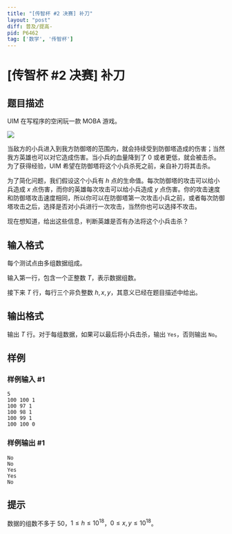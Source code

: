 ```yaml
---
title: "[传智杯 #2 决赛] 补刀"
layout: "post"
diff: 普及/提高-
pid: P6462
tag: ['数学', '传智杯']
---
```

# [传智杯 #2 决赛] 补刀
## 题目描述

UIM 在写程序的空闲玩一款 MOBA 游戏。

![](https://cdn.luogu.com.cn/upload/image_hosting/j6t4jmrd.png)

当敌方的小兵进入到我方防御塔的范围内，就会持续受到防御塔造成的伤害；当然我方英雄也可以对它造成伤害。当小兵的血量降到了 0 或者更低，就会被击杀。为了获得经验，UIM 希望在防御塔将这个小兵杀死之前，亲自补刀将其击杀。

为了简化问题，我们假设这个小兵有 $h$ 点的生命值。每次防御塔的攻击可以给小兵造成 $x$ 点伤害，而你的英雄每次攻击可以给小兵造成 $y$ 点伤害。你的攻击速度和防御塔攻击速度相同，所以你可以在防御塔第一次攻击小兵之前，或者每次防御塔攻击之后，选择是否对小兵进行一次攻击，当然你也可以选择不攻击。

现在想知道，给出这些信息，判断英雄是否有办法将这个小兵击杀？
## 输入格式

每个测试点由多组数据组成。

输入第一行，包含一个正整数 $T$，表示数据组数。

接下来 $T$ 行，每行三个非负整数 $h,x,y$，其意义已经在题目描述中给出。
## 输出格式

输出 $T$ 行。对于每组数据，如果可以最后将小兵击杀，输出 `Yes`，否则输出 `No`。
## 样例

### 样例输入 #1
```
5
100 100 1
100 97 1
100 98 1
100 99 1
100 100 0
```
### 样例输出 #1
```
No
No
Yes
Yes
No
```
## 提示

数据的组数不多于 50，$1\le h \le 10^{18}$，$0\le x,y \le 10^{18}$。
